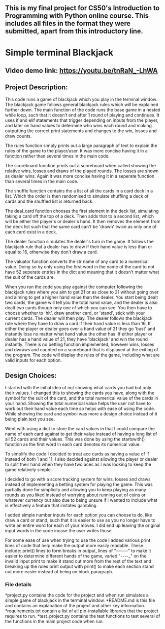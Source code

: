 ## This is my final project for CS50's Introduction to Programming with Python online course. This includes all files in the format they were submitted, apart from this introductory line.



# Simple terminal Blackjack


## Video demo link: https://youtu.be/tnRaN_-LhWA

## Project Description:
This code runs a game of blackjack which you play in the terminal window. The blackjack game follows general blackjack rules which will be explained further down.
The main function of the code runs the base game in a nested while loop, such that it doesn't end after 1 round of playing and continues.
It uses if and elif statements that trigger depending on inputs from the player, and later on hand values to determine who wins each round and making outputting the correct print statements and changes to the win, losses and draw counts.

The rules function simply prints out a large paragraph of text to explain the rules of the game to the player/user. It was more concise having it in a function rather than several times in the main code.

The scoreboard function prints out a scoreboard when called showing the relative wins, losses and draws of the played rounds. The losses are shown as dealer wins. Again it was more concise having it in a seperate function than several times in the main code.

The shuffle function contains the a list of all the cards in a card deck in a list. Which the order is then randomised to simulate shuffling a deck of cards and the shuffled list is returned back.

The deal_card function chooses the first element in the deck list, simulating taking a card off the top of a deck. Then adds that to a second list, which will be either the player's or dealer's hand. It then removes the element from the deck list such that the same card can't be 'drawn' twice as only one of each card exist in a deck.

The dealer function simulates the dealer's turn in the game. It follows the blackjack rule that a dealer has to draw if their hand value is less than or equal to 16, otherwise they don't draw a card.

The valuator function converts the str name of any card to a numerical value. Doing so by only using the first word in the name of the card to not have 52 seperate entries in the dict and meaning that it doesn't matter what the suit of the cards are.



When you run the code you play against the computer following the blackjack rules where you aim to get 21 or as close to 21 without going over and aiming to get a higher hand value than the dealer.
You start being dealt two cards, the game will tell you the total hand value, and the dealer is also dealt two cards though only one of which you can see. You then have to choose whether to 'hit', draw another card, or 'stand', stick with your current cards.
The dealer will then play. The dealer follows the blackjack rule where they have to draw a card if their hand value is less than 16.
If either the player or dealer goes over a hand value of 21 they go 'bust' and instantly lose no matter what hand value the other has.
If either player or dealer has a hand value of 21, they have 'blackjack' and win the round instantly.
There is no betting function implemented, however wins, losses and dwraws and counted on a scoreboard that is displayed at the exiting of the program.
The code will display the rules of the game, including what are valid inputs for each option.



## Design Choices:
I started with the initial idea of not showing what cards you had but only their values. I changed this to showing the cards you have, along with the symbol for the suit of the card, and the total numerical value of the cards in your hand. Showing the total numerical value helps the user not have to work out their hand value each time so helps with ease of using the code. While showing the card and symbol was more a design choice instead of it being plain text you see.


Went with using a dict to store the card values in that I could compare the name of each card against to get their value instead of having a long list of all 52 cards and their values. This was done by using the startswith() function as the first word in each card denotes its numerical value.


To simplify the code I decided to treat ace cards as having a value of '1' instead of both 1 and 11. I also decided against allowing the player or dealer to split their hand when they have two aces as I was looking to keep the game relatively simple.


I decided to go with a score tracking system for wins, losses and draws instead of implementing a betting system for playing the game. This was partially done for simplicity and allowing you to keep playing as many rounds as you liked instead of worrying about running out of coins or whatever currency but also due to being unsure if I wanted to include what is effectively a feature that imitates gambling.


I added simple number inputs for each option you can choose to do, like draw a card or stand, such that it is easier to use as you no longer have to write an entire word for each of your moves. I did end up leaving the original input words in the code incase the user writes those.


For some ease of use when trying to use the code I added various print lines of code that help make the output more easily readable. These include: print() lines to form breaks in output, lines of "------" to make it easier to determine different hands of the game, varied "_-_-_-_-_" on the invalid input print to make it stand out more from the rest of the text and breaking up the rules print output with print() to make each section stand out more easier instead of being on block paragraph.


### File details
*project.py contains the code for the project and when run simulates a simple game of blackjack in the terminal window.
*README.md is this file and contains an explanation of the project and other key information.
*requirements.txt contain a list of all pip-installable libraries that the project requires to run.
*test_project.py contains the test functions to test several of the functions in the main project code when run.
